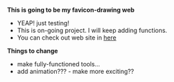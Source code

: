 **This is going to be my favicon-drawing web**

- YEAP! just testing!
- This is on-going project. I will keep adding functions.
- You can check out web site in [here](http://favicon-drawing.herokuapp.com/)

**Things to change**

- make fully-functioned tools...
- add animation??? - make more exciting??
